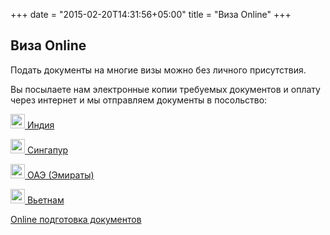 +++
date = "2015-02-20T14:31:56+05:00"
title = "Виза Online"
+++


## Виза Online
Подать документы на многие визы можно без личного присутствия.

Вы посылаете нам электронные копии требуемых документов и оплату через интернет и мы отправляем документы в посольство:

<p>
        <a href="/online/india">
          <img  class="img-rounded" width="23" src="/flags/in.png">
          Индия
        </a>
</p>
<p>
    <a href="/online/singapore">
      <img  class="img-rounded" width="23" src="/flags/sg.png">
      Сингапур
    </a>
</p>
<p>
    <a href="/online/emirates">
      <img  class="img-rounded" width="23" src="/flags/ae.png">
      ОАЭ (Эмираты)
    </a>
</p>
<p>
    <a href="/online/vietnam">
      <img  class="img-rounded" width="23" src="/flags/vn.png">
      Вьетнам
    </a>
</p>
<p>
        <a href="/home/online-others">
          Online подготовка документов 
        </a>
</p>


